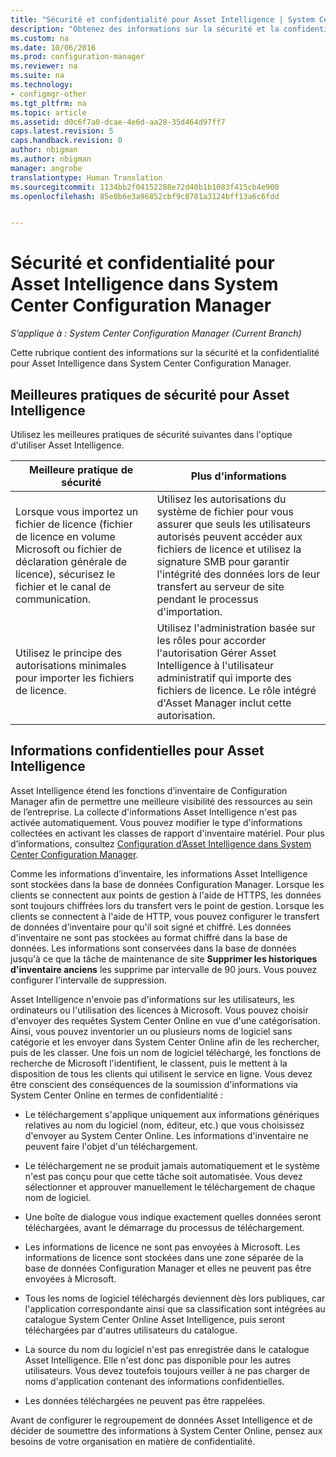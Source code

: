 ```yaml
---
title: "Sécurité et confidentialité pour Asset Intelligence | System Center Configuration Manager"
description: "Obtenez des informations sur la sécurité et la confidentialité pour Asset Intelligence dans System Center Configuration Manager."
ms.custom: na
ms.date: 10/06/2016
ms.prod: configuration-manager
ms.reviewer: na
ms.suite: na
ms.technology:
- configmgr-other
ms.tgt_pltfrm: na
ms.topic: article
ms.assetid: d0c6f7a0-dcae-4e6d-aa28-35d464d97ff7
caps.latest.revision: 5
caps.handback.revision: 0
author: nbigman
ms.author: nbigman
manager: angrobe
translationtype: Human Translation
ms.sourcegitcommit: 1134bb2f04152288e72d40b1b1083f415cb4e900
ms.openlocfilehash: 85e0b6e3a96852cbf9c8781a3124bff13a6c6fdd


---
```

# <a name="security-and-privacy-for-asset-intelligence-in-system-center-configuration-manager"></a>Sécurité et confidentialité pour Asset Intelligence dans System Center Configuration Manager

*S’applique à : System Center Configuration Manager (Current Branch)*

Cette rubrique contient des informations sur la sécurité et la confidentialité pour Asset Intelligence dans System Center Configuration Manager.  

##  <a name="a-namebkmksecurityaia-security-best-practices-for-asset-intelligence"></a><a name="BKMK_Security_AI"></a> Meilleures pratiques de sécurité pour Asset Intelligence  
 Utilisez les meilleures pratiques de sécurité suivantes dans l'optique d'utiliser Asset Intelligence.  

|Meilleure pratique de sécurité|Plus d'informations|  
|----------------------------|----------------------|  
|Lorsque vous importez un fichier de licence (fichier de licence en volume Microsoft ou fichier de déclaration générale de licence), sécurisez le fichier et le canal de communication.|Utilisez les autorisations du système de fichier pour vous assurer que seuls les utilisateurs autorisés peuvent accéder aux fichiers de licence et utilisez la signature SMB pour garantir l'intégrité des données lors de leur transfert au serveur de site pendant le processus d'importation.|  
|Utilisez le principe des autorisations minimales pour importer les fichiers de licence.|Utilisez l'administration basée sur les rôles pour accorder l'autorisation Gérer Asset Intelligence à l'utilisateur administratif qui importe des fichiers de licence. Le rôle intégré d'Asset Manager inclut cette autorisation.|  

##  <a name="a-namebkmkprivacyhardwareinventorya-privacy-information-for-asset-intelligence"></a><a name="BKMK_Privacy_HardwareInventory"></a> Informations confidentielles pour Asset Intelligence  
 Asset Intelligence étend les fonctions d’inventaire de Configuration Manager afin de permettre une meilleure visibilité des ressources au sein de l’entreprise. La collecte d'informations Asset Intelligence n'est pas activée automatiquement. Vous pouvez modifier le type d'informations collectées en activant les classes de rapport d'inventaire matériel. Pour plus d’informations, consultez [Configuration d’Asset Intelligence dans System Center Configuration Manager](../../../../core/clients/manage/asset-intelligence/configuring-asset-intelligence.md).  

 Comme les informations d’inventaire, les informations Asset Intelligence sont stockées dans la base de données Configuration Manager. Lorsque les clients se connectent aux points de gestion à l'aide de HTTPS, les données sont toujours chiffrées lors du transfert vers le point de gestion. Lorsque les clients se connectent à l'aide de HTTP, vous pouvez configurer le transfert de données d'inventaire pour qu'il soit signé et chiffré. Les données d'inventaire ne sont pas stockées au format chiffré dans la base de données. Les informations sont conservées dans la base de données jusqu'à ce que la tâche de maintenance de site **Supprimer les historiques d'inventaire anciens** les supprime par intervalle de 90 jours. Vous pouvez configurer l'intervalle de suppression.  

 Asset Intelligence n'envoie pas d'informations sur les utilisateurs, les ordinateurs ou l'utilisation des licences à Microsoft. Vous pouvez choisir d'envoyer des requêtes System Center Online en vue d'une catégorisation. Ainsi, vous pouvez inventorier un ou plusieurs noms de logiciel sans catégorie et les envoyer dans System Center Online afin de les rechercher, puis de les classer. Une fois un nom de logiciel téléchargé, les fonctions de recherche de Microsoft l'identifient, le classent, puis le mettent à la disposition de tous les clients qui utilisent le service en ligne. Vous devez être conscient des conséquences de la soumission d'informations via System Center Online en termes de confidentialité :  

-   Le téléchargement s'applique uniquement aux informations génériques relatives au nom du logiciel (nom, éditeur, etc.) que vous choisissez d'envoyer au System Center Online. Les informations d'inventaire ne peuvent faire l'objet d'un téléchargement.  

-   Le téléchargement ne se produit jamais automatiquement et le système n'est pas conçu pour que cette tâche soit automatisée. Vous devez sélectionner et approuver manuellement le téléchargement de chaque nom de logiciel.  

-   Une boîte de dialogue vous indique exactement quelles données seront téléchargées, avant le démarrage du processus de téléchargement.  

-   Les informations de licence ne sont pas envoyées à Microsoft. Les informations de licence sont stockées dans une zone séparée de la base de données Configuration Manager et elles ne peuvent pas être envoyées à Microsoft.  

-   Tous les noms de logiciel téléchargés deviennent dès lors publiques, car l'application correspondante ainsi que sa classification sont intégrées au catalogue System Center Online Asset Intelligence, puis seront téléchargées par d'autres utilisateurs du catalogue.  

-   La source du nom du logiciel n'est pas enregistrée dans le catalogue Asset Intelligence. Elle n'est donc pas disponible pour les autres utilisateurs. Vous devez toutefois toujours veiller à ne pas charger de noms d'application contenant des informations confidentielles.  

-   Les données téléchargées ne peuvent pas être rappelées.  

 Avant de configurer le regroupement de données Asset Intelligence et de décider de soumettre des informations à System Center Online, pensez aux besoins de votre organisation en matière de confidentialité.  



<!--HONumber=Nov16_HO1-->


